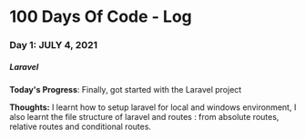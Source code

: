 # 100 Days Of Code - Log

### Day 1: JULY 4, 2021 
##### Laravel

**Today's Progress**: Finally, got started with the Laravel project

**Thoughts:** I learnt how to setup laravel for local and windows environment, I also learnt the file structure of laravel and routes : from absolute routes, relative routes and conditional routes.


